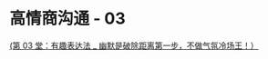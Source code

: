 

# 高情商沟通 - 03

[(第 03 堂：有趣表达法 _ 幽默是破除距离第一步，不做气氛冷场王！）](https://docs.qq.com/pdf/DU0h4cGt2U21WY0VD)


